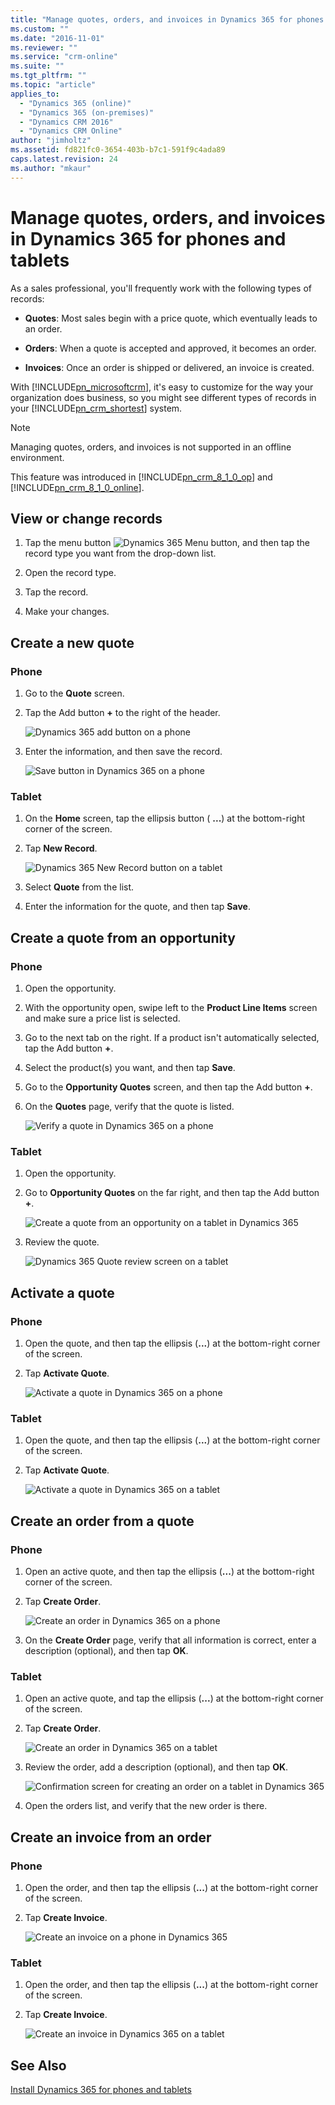```yaml
---
title: "Manage quotes, orders, and invoices in Dynamics 365 for phones and tablets | MicrosoftDocs"
ms.custom: ""
ms.date: "2016-11-01"
ms.reviewer: ""
ms.service: "crm-online"
ms.suite: ""
ms.tgt_pltfrm: ""
ms.topic: "article"
applies_to: 
  - "Dynamics 365 (online)"
  - "Dynamics 365 (on-premises)"
  - "Dynamics CRM 2016"
  - "Dynamics CRM Online"
author: "jimholtz"
ms.assetid: fd821fc0-3654-403b-b7c1-591f9c4ada89
caps.latest.revision: 24
ms.author: "mkaur"
---
```

# Manage quotes, orders, and invoices in Dynamics 365 for phones and tablets
As a sales professional, you'll frequently work with the following types of records:  
  
-   **Quotes**: Most sales begin with a price quote, which eventually leads to an order.  
  
-   **Orders**:  When a quote is accepted and approved, it becomes an order.  
  
-   **Invoices**:  Once an order is shipped or delivered, an invoice is created.  
  
 With [!INCLUDE[pn_microsoftcrm](../../../../includes/pn-microsoftcrm.md)], it's easy to customize for the way your organization does business, so  you might see different types of records in your [!INCLUDE[pn_crm_shortest](../../../../includes/pn-crm-shortest.md)] system.  
  
> [!NOTE]
>  Managing quotes, orders, and invoices is not supported in an offline environment.  
>   
>  This feature was introduced in [!INCLUDE[pn_crm_8_1_0_op](../../../../includes/pn-crm-8-1-0-op.md)] and [!INCLUDE[pn_crm_8_1_0_online](../../../../includes/pn-crm-8-1-0-online.md)].  
  
## View or change records  
  
1.  Tap the menu button ![Dynamics 365 Menu button](../../../media/word-template-default-xml-mapping-schema.png "Dynamics 365 Menu button"), and then tap the record type you want from the drop-down list.  
  
2.  Open the record type.  
  
3.  Tap the record.  
  
4.  Make your changes.  
  
## Create a new quote  
  
### Phone  
  
1.  Go to the **Quote** screen.  
  
2.  Tap the Add button **+** to the right of the header.  
  
     ![Dynamics 365 add button on a phone](../../../media/phone-newquoteplussign.png "Dynamics 365 add button on a phone")  
  
3.  Enter the information, and then save the record.  
  
     ![Save button in Dynamics 365 on a phone](../../../media/phone-savenewrecord.png "Save button in Dynamics 365 on a phone")  
  
### Tablet  
  
1.  On the  **Home** screen, tap the ellipsis button ( **...**) at the bottom-right corner of the screen.  
  
2.  Tap **New Record**.  
  
     ![Dynamics 365 New Record button on a tablet](../../../media/tablet-newrecord.png "Dynamics 365 New Record button on a tablet")  
  
3.  Select **Quote** from the list.  
  
4.  Enter the information for the quote, and then tap  **Save**.  
  
## Create a quote from an opportunity  
  
### Phone  
  
1.  Open the opportunity.  
  
2.  With the opportunity open, swipe left to the **Product Line Items** screen and make sure a price list is selected.  
  
3.  Go to the next tab on the right. If a product isn't automatically selected, tap the Add button **+**.  
  
4.  Select the product(s) you want, and then tap **Save**.  
  
5.  Go to the **Opportunity Quotes** screen, and then tap the Add button **+**.  
  
6.  On the **Quotes** page,  verify that the quote is listed.  
  
     ![Verify a quote in Dynamics 365 on a phone](../../../media/phone-verify-quote-1.png "Verify a quote in Dynamics 365 on a phone")  
  
### Tablet  
  
1.  Open the opportunity.  
  
2.  Go to **Opportunity Quotes** on the far right, and then tap the Add button **+**.  
  
     ![Create a quote from an opportunity on a tablet in Dynamics 365](../../../media/tablet-createquotefromopportunity.png "Create a quote from an opportunity on a tablet in Dynamics 365")  
  
3.  Review the quote.  
  
     ![Dynamics 365 Quote review screen on a tablet](../../../media/tablet-reviewquote.png "Dynamics 365 Quote review screen on a tablet")  
  
## Activate a quote  
  
### Phone  
  
1.  Open the quote, and then tap the ellipsis (**...**) at the bottom-right corner of the screen.  
  
2.  Tap **Activate Quote**.  
  
     ![Activate a quote in Dynamics 365 on a phone](../../../media/phone-activate-quote.png "Activate a quote in Dynamics 365 on a phone")  
  
### Tablet  
  
1.  Open the quote, and then tap the ellipsis (**...**) at the bottom-right corner of the screen.  
  
2.  Tap **Activate Quote**.  
  
     ![Activate a quote in Dynamics 365 on a tablet](../../../media/tablet-activatequote.png "Activate a quote in Dynamics 365 on a tablet")  
  
## Create an order from a quote  
  
### Phone  
  
1.  Open an active quote, and then tap the ellipsis (**...**) at the bottom-right corner of the screen.  
  
2.  Tap **Create Order**.  
  
     ![Create an order in Dynamics 365 on a phone](../../../media/phone-createorder.png "Create an order in Dynamics 365 on a phone")  
  
3.  On the **Create Order** page, verify that all information is correct, enter a description (optional), and then tap **OK**.  
  
### Tablet  
  
1.  Open an active quote, and tap the ellipsis (**...**) at the bottom-right corner of the screen.  
  
2.  Tap **Create Order**.  
  
     ![Create an order in Dynamics 365 on a tablet](../../../media/tablet-createorder-corrected.png "Create an order in Dynamics 365 on a tablet")  
  
3.  Review the order, add a description (optional), and then tap **OK**.  
  
     ![Confirmation screen for creating an order on a tablet in Dynamics 365](../../../media/tablet-createorder-screen2.png "Confirmation screen for creating an order on a tablet in Dynamics 365")  
  
4.  Open the orders list, and verify that the new order is  there.  
  
## Create an invoice from an order  
  
### Phone  
  
1.  Open the order, and then  tap the ellipsis (**...**) at the bottom-right corner of the screen.  
  
2.  Tap **Create Invoice**.  
  
     ![Create an invoice on a phone in Dynamics 365](../../../media/phone-createinvoice.png "Create an invoice on a phone in Dynamics 365")  
  
### Tablet  
  
1.  Open the order, and then tap the ellipsis (**...**) at the bottom-right corner of the screen.  
  
2.  Tap **Create Invoice**.  
  
     ![Create an invoice in Dynamics 365 on a tablet](../../../media/tablet-createinvoice.png "Create an invoice in Dynamics 365 on a tablet")  
  
## See Also  
 [Install Dynamics 365 for phones and tablets](nstall-dynamics-365-phones-tablets.md)